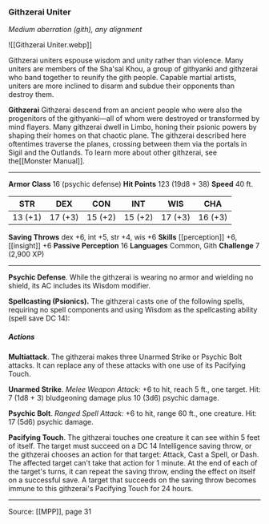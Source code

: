 ### Githzerai Uniter
_Medium aberration (gith), any alignment_

![[Githzerai Uniter.webp]]

Githzerai uniters espouse wisdom and unity rather than violence. Many uniters are members of the Sha'sal Khou, a group of githyanki and githzerai who band together to reunify the gith people. Capable martial artists, uniters are more inclined to disarm and subdue their opponents than destroy them.


**Githzerai** Githzerai descend from an ancient people who were also the progenitors of the githyanki—all of whom were destroyed or transformed by mind flayers. Many githzerai dwell in Limbo, honing their psionic powers by shaping their homes on that chaotic plane. The githzerai described here oftentimes traverse the planes, crossing between them via the portals in Sigil and the Outlands. To learn more about other githzerai, see the[[Monster Manual]].





---

**Armor Class** 16 (psychic defense)
**Hit Points** 123 (19d8 + 38)
**Speed** 40 ft.

| STR     | DEX     | CON     | INT     | WIS     | CHA     |
|---------|---------|---------|---------|---------|---------|
| 13 (+1) | 17 (+3) | 15 (+2) | 15 (+2) | 17 (+3) | 16 (+3) |

**Saving Throws** dex +6, int +5, str +4, wis +6
**Skills** [[perception]] +6, [[insight]] +6
**Passive Perception** 16
**Languages** Common, Gith
**Challenge** 7 (2,900 XP)

---

**Psychic Defense**. While the githzerai is wearing no armor and wielding no shield, its AC includes its Wisdom modifier.

**Spellcasting (Psionics).** The githzerai casts one of the following spells, requiring no spell components and using Wisdom as the spellcasting ability (spell save DC 14):

##### Actions
**Multiattack**. The githzerai makes three Unarmed Strike or Psychic Bolt attacks. It can replace any of these attacks with one use of its Pacifying Touch.

**Unarmed Strike**. _Melee Weapon Attack:_ +6 to hit, reach 5 ft., one target. Hit: 7 (1d8 + 3) bludgeoning damage plus 10 (3d6) psychic damage.

**Psychic Bolt**. _Ranged Spell Attack:_ +6 to hit, range 60 ft., one creature. Hit: 17 (5d6) psychic damage.

**Pacifying Touch**. The githzerai touches one creature it can see within 5 feet of itself. The target must succeed on a DC 14 Intelligence saving throw, or the githzerai chooses an action for that target: Attack, Cast a Spell, or Dash. The affected target can't take that action for 1 minute. At the end of each of the target's turns, it can repeat the saving throw, ending the effect on itself on a successful save. A target that succeeds on the saving throw becomes immune to this githzerai's Pacifying Touch for 24 hours.


---

Source: [[MPP]], page 31